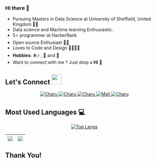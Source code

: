 ### Hi there 👋

- Pursuing Masters in Data Science at University of Sheffield, United Kingdom 👨‍💻
- Data science and Machine learning Enthusiastic.
- 5⭐ programmer at HackerRank
- Open source Enthusiast 👨‍💻
- Loves to Code and Design 👨‍💻👨‍🎨
- **Hobbies**: ⛹️‍♂️ , 🎨 and 📕
- Want to connect with me ? Just drop a **Hi** 👋

## Let's Connect <img src="https://raw.githubusercontent.com/ShahriarShafin/ShahriarShafin/main/Assets/handshake.gif" height="32px">

<div align="center">
 <a href="https://www.linkedin.com/in/shreeshail-nimankar-5474941a4" target="_blank">
<img src=https://img.shields.io/badge/linkedin-%231E77B5.svg?&style=for-the-badge&logo=linkedin&logoColor=white alt=Charu linkedin style="margin-bottom: 5px;" />
</a>
  
 <a href="https://github.com/shrie0427" target="_blank">
<img src=https://img.shields.io/badge/GitHub-100000?style=for-the-badge&logo=github&logoColor=white alt=Charu GitHub style="margin-bottom: 5px;" />
</a>
  
 <a href="https://twitter.com/shrie_27" target="_blank">
<img src=https://img.shields.io/badge/twitter-%2300acee.svg?&style=for-the-badge&logo=twitter&logoColor=white alt=Charu twitter style="margin-bottom: 5px;" />
</a>

<a href="mailto:shreenimankar0427@gmail.com" target="_blank">
<img src=https://cdn.pixabay.com/photo/2019/10/19/17/24/gmail-4561841_960_720.png" alt=Mail style="margin-bottom: 5px;" />
</a>

<a href="https://www.instagram.com/shrie_.27/" target="_blank">
<img src=https://img.shields.io/badge/Instagram-E4405F?style=for-the-badge&logo=instagram&logoColor=white alt=Charu Instagram style="margin-bottom: 5px;" />
</a>
                                                                                                                                                 

</div>

## Most Used Languages 💻
<div align='center'>
 
[![Top Langs](https://github-readme-stats.vercel.app/api/top-langs/?username=shrie0427)](https://github.com/shrie0427)

</div>


| <img src="https://github-readme-stats.vercel.app/api?username=shrie0427&&show_icons=true&count_private=true&include_all_commits=true"/> | <img src="https://github-readme-streak-stats.herokuapp.com/?user=shrie0427"/> |
| --------------------------------------------------------------------------------------------------------------------------------------------- | ----------------------------------------------------------------------------------- |


## Thank You!




